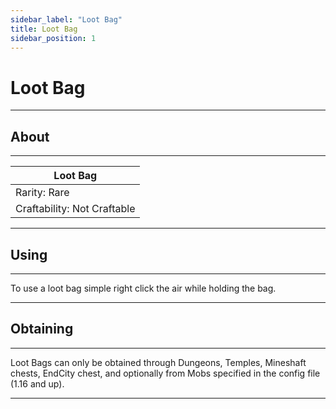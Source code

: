 ```yaml
---
sidebar_label: "Loot Bag"
title: Loot Bag
sidebar_position: 1
---
```


# Loot Bag
---

## About
---

| Loot Bag |
|----------|
| Rarity:	Rare |
| Craftability:	Not Craftable |


---

## Using
---

To use a loot bag simple right click the air while holding the bag.

---

## Obtaining
---

Loot Bags can only be obtained through Dungeons, Temples, Mineshaft chests, EndCity chest, and optionally from Mobs specified in the config file (1.16 and up).

---
